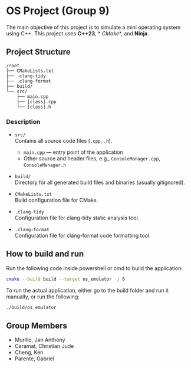 # OS Project (Group 9)

The main objective of this project is to simulate a mini operating system using C++. This project uses **C++23**, *
*CMake**, and **Ninja**.

## Project Structure

```
/root
├── CMakeLists.txt
├── .clang-tidy
├── .clang-format
├── build/
└── src/
    ├── main.cpp
    ├── [class].cpp
    └── [class].h
```

### Description

- `src/`  
  Contains all source code files (`.cpp`, `.h`).
    - `main.cpp` — entry point of the application
    - Other source and header files, e.g., `ConsoleManager.cpp`, `ConsoleManager.h`

- `build/`  
  Directory for all generated build files and binaries (usually gitignored).

- `CMakeLists.txt`  
  Build configuration file for CMake.

- `.clang-tidy`  
  Configuration file for clang-tidy static analysis tool.

- `.clang-format`  
  Configuration file for clang-format code formatting tool.

## How to build and run

Run the following code inside powershell or cmd to build the application:

```sh
cmake --build build --target os_emulator -j 6
```

To run the actual application, either go to the build folder and run it manually, or run the following:

```sh
./build/os_emulator
```

## Group Members

- Murillo, Jan Anthony
- Caramat, Christian Jude
- Cheng, Ken
- Parente, Gabriel
